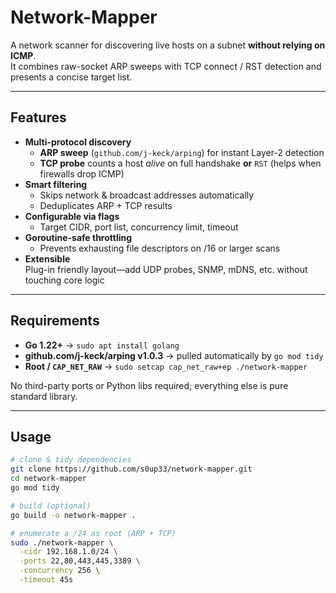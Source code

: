 # Network-Mapper

A network scanner for discovering live hosts on a subnet **without relying on ICMP**.  
It combines raw-socket ARP sweeps with TCP connect / RST detection and presents a concise target list.

---

## Features

- **Multi-protocol discovery**
  - **ARP sweep** (`github.com/j-keck/arping`) for instant Layer-2 detection  
  - **TCP probe** counts a host _alive_ on full handshake **or** `RST` (helps when firewalls drop ICMP)
- **Smart filtering**
  - Skips network & broadcast addresses automatically
  - Deduplicates ARP + TCP results
- **Configurable via flags**
  - Target CIDR, port list, concurrency limit, timeout
- **Goroutine-safe throttling**
  - Prevents exhausting file descriptors on /16 or larger scans
- **Extensible**  
  Plug-in friendly layout—add UDP probes, SNMP, mDNS, etc. without touching core logic

---

## Requirements

- **Go 1.22+** -> `sudo apt install golang`
- **github.com/j-keck/arping v1.0.3** -> pulled automatically by `go mod tidy`
- **Root / `CAP_NET_RAW`** -> `sudo setcap cap_net_raw+ep ./network-mapper`

No third-party ports or Python libs required; everything else is pure standard library.

---

## Usage

```bash
# clone & tidy dependencies
git clone https://github.com/s0up33/network-mapper.git
cd network-mapper
go mod tidy

# build (optional)
go build -o network-mapper .

# enumerate a /24 as root (ARP + TCP)
sudo ./network-mapper \
  -cidr 192.168.1.0/24 \
  -ports 22,80,443,445,3389 \
  -concurrency 256 \
  -timeout 45s
